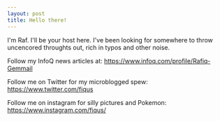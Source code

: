 ```yaml
---
layout: post
title: Hello there!
---
```


I'm Raf. I'll be your host here. I've been looking for somewhere to throw uncencored throughts out, rich in typos and other noise.

Follow my InfoQ news articles at: https://www.infoq.com/profile/Rafiq-Gemmail

Follow me on Twitter for my microblogged spew: https://www.twitter.com/fiqus

Follow me on instagram for silly pictures and Pokemon: https://www.instagram.com/fiqus/
